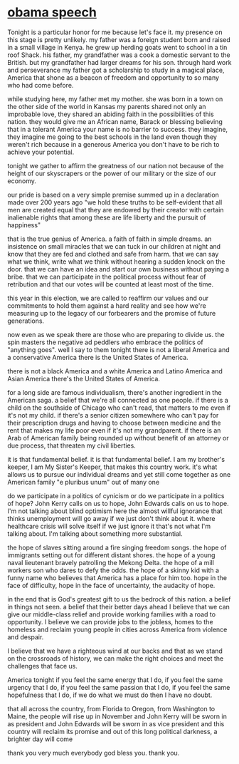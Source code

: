 # [obama speech](https://www.youtube.com/watch?v=t7pc2j5OGp8) 
Tonight is a particular honor for me because let's face it.
my presence on this stage is pretty unlikely.
my father was a foreign student born and raised in a small village in Kenya.
he grew up herding goats went to school in a tin roof Shack.
his father, my grandfather was a cook a domestic servant to the British.
but my grandfather had larger dreams for his son.
through hard work and perseverance my father got a scholarship to study in a magical place, America 
that shone as a beacon of freedom and opportunity to so many who had come before.

while studying here, my father met my mother.
she was born in a town on the other side of the world in Kansas 
my parents shared not only an improbable love, they shared an abiding faith in the possibilities of this nation.
they would give me an African name, Barack or blessing believing that in a tolerant America your name is no barrier to success.
they imagine, they imagine me going to the best schools in the land
even though they weren't rich because in a generous America you don't have to be rich to achieve your potential.

tonight we gather to affirm the greatness of our nation not because of the height of our skyscrapers 
or the power of our military or the size of our economy. 

our pride is based on a very simple premise summed up in a declaration made over 200 years ago 
"we hold these truths to be self-evident that all men are created equal 
that they are endowed by their creator with certain inalienable rights 
that among these are life liberty and the pursuit of happiness"

that is the true genius of America.  a faith of faith in simple dreams. an insistence on small miracles 
that we can tuck in our children at night and know that they are fed and clothed and safe from harm. 
that we can say what we think, write what we think without hearing a sudden knock on the door.
that we can have an idea and start our own business without paying a bribe.
that we can participate in the political process without fear of retribution 
and that our votes will be counted at least most of the time.

this year in this election, we are called to reaffirm our values and our commitments to hold them against a hard
reality and see how we're measuring up to the legacy of our forbearers and the promise of future generations.

now even as we speak there are those who are preparing to divide us.
the spin masters the negative ad peddlers who embrace the politics of "anything goes".
well I say to them tonight there is not a liberal America and a conservative America 
there is the United States of America. 

there is not a black America and a white America and Latino America and Asian America
there's the United States of America.

for a long side are famous individualism, there's another ingredient in the American saga.
a belief that we're all connected as one people.
if there is a child on the southside of Chicago who can't read,
that matters to me even if it's not my child.
if there's a senior citizen somewhere who can't pay for their prescription drugs and having to choose between medicine and the rent that makes my life poor even if it's not my grandparent.
if there is an Arab of American family being rounded up without benefit of an attorney or due process,
that threaten my civil liberties.

it is that fundamental belief. it is that fundamental belief. 
I am my brother's keeper, I am My Sister's Keeper, that makes this country work.
it's what allows us to pursue our individual dreams and yet still come together as one American family 
"e pluribus unum" out of many one

do we participate in a politics of cynicism or do we participate in a politics of hope? 
John Kerry calls on us to hope, John Edwards calls on us to hope.
I'm not talking about blind optimism here the almost willful ignorance that thinks unemployment will go away if we just don't think about it.
where healthcare crisis will solve itself if we just ignore it that's not what I'm talking about.
I'm talking about something more substantial. 

the hope of slaves sitting around a fire singing freedom songs.
the hope of immigrants setting out for different distant shores.
the hope of a young naval lieutenant bravely patrolling the Mekong Delta.
the hope of a mill workers son who dares to defy the odds.
the hope of a skinny kid with a funny name who believes that America has a place for him too.
hope in the face of difficulty, hope in the face of uncertainty, the audacity of hope.

in the end that is God's greatest gift to us the bedrock of this nation.
a belief in things not seen.
a belief that their better days ahead 
I believe that we can give our middle-class relief and provide working families with a road to opportunity.
I believe we can provide jobs to the jobless, homes to the homeless and reclaim young people in cities across America from violence and despair.

I believe that we have a righteous wind at our backs and that as we stand on the crossroads of history, we can make the right choices and meet the challenges that face us.

America tonight if you feel the same energy that I do,
if you feel the same urgency that I do,
if you feel the same passion that I do,
if you feel the same hopefulness that I do,
if we do what we must do then I have no doubt.

that all across the country, from Florida to Oregon, from Washington to Maine,
the people will rise up in November and John Kerry will be sworn in as president and John Edwards will be sworn in as vice president and this country will reclaim its promise and out of this long political darkness, a brighter day will come 

thank you very much everybody god bless you. 
thank you.
